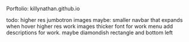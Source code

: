Porftolio: killynathan.github.io

todo:
 higher res jumbotron images
 maybe: smaller navbar that expands when hover
 higher res work images
 thicker font for work menu
 add descriptions for work. maybe diamondish rectangle and bottom left